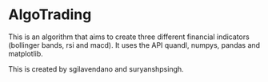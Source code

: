 # AlgoTrading
This is an algorithm that aims to create three different financial indicators (bollinger bands, rsi and macd). It uses the API quandl, numpys, pandas and matplotlib. 

This is created by sgilavendano and suryanshpsingh. 
